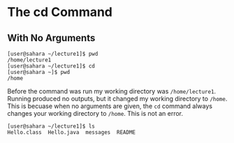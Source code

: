 # The cd Command
## With No Arguments
```
[user@sahara ~/lecture1]$ pwd
/home/lecture1
[user@sahara ~/lecture1]$ cd
[user@sahara ~]$ pwd
/home
```
Before the command was run my working directory was `/home/lecture1`. 
Running produced no outputs, but it changed my working directory to `/home`.
This is becuase when no arguments are given, the `cd` command always changes your working directory to `/home`.
This is not an error.



```
[user@sahara ~/lecture1]$ ls
Hello.class  Hello.java  messages  README
```
